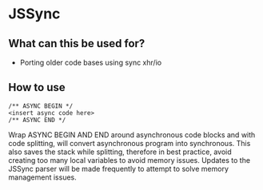 # JSSync
## What can this be used for?
- Porting older code bases using sync xhr/io

## How to use

    /** ASYNC BEGIN */
    <insert async code here>
    /** ASYNC END */
Wrap ASYNC BEGIN AND END around asynchronous code blocks and with code splitting, will convert asynchronous program into synchronous. This also saves the stack while splitting, therefore in best practice, avoid creating too many local variables to avoid memory issues. Updates to the JSSync parser will be made frequently to attempt to solve memory management issues.
